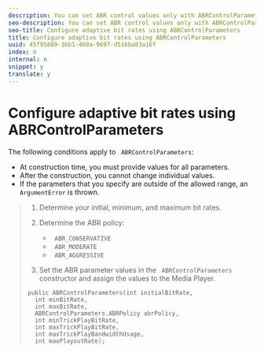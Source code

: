 ```yaml
---
description: You can set ABR control values only with ABRControlParameters, but you can construct a new one at any time.
seo-description: You can set ABR control values only with ABRControlParameters, but you can construct a new one at any time.
seo-title: Configure adaptive bit rates using ABRControlParameters
title: Configure adaptive bit rates using ABRControlParameters
uuid: 45f95889-16b1-460a-9697-d516ba83a16f
index: n
internal: n
snippet: y
translate: y
---
```


# Configure adaptive bit rates using ABRControlParameters

The following conditions apply to ` ABRControlParameters`: 
* At construction time, you must provide values for all parameters.
* After the construction, you cannot change individual values.
* If the parameters that you specify are outside of the allowed range, an ` ArgumentError` is thrown.


>1. Determine your initial, minimum, and maximum bit rates.
>1. Determine the ABR policy:
>    
>    * ` ABR_CONSERVATIVE`
>    * ` ABR_MODERATE`
>    * ` ABR_AGGRESSIVE`
>    
>1. Set the ABR parameter values in the ` ABRControlParameters` constructor and assign the values to the Media Player.
>
>   ```
>   public ABRControlParameters(int initialBitRate, 
>     int minBitRate, 
>     int maxBitRate, 
>     ABRControlParameters.ABRPolicy abrPolicy, 
>     int minTrickPlayBitRate, 
>     int maxTrickPlayBitRate, 
>     int maxTrickPlayBandwidthUsage, 
>     int maxPlayoutRate);
>   ```
>
